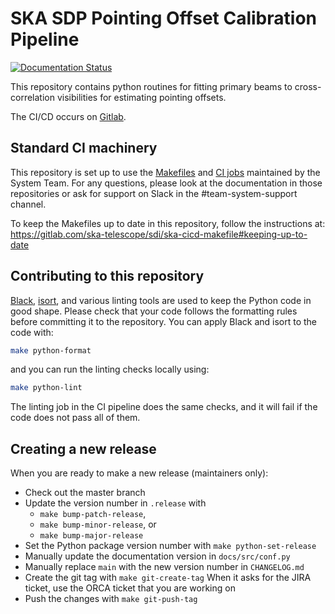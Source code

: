 # SKA SDP Pointing Offset Calibration Pipeline

[![Documentation Status](https://readthedocs.org/projects/ska-telescope-sdp-pointing-offset-calibration-pipeline/badge/?version=latest)](https://ska-telescope-sdp-pointing-offset-calibration-pipeline.readthedocs.io/en/latest/?badge=latest)

This repository contains python routines for fitting primary beams 
to cross-correlation visibilities for estimating pointing offsets.

The CI/CD occurs on  [Gitlab](https://gitlab.com/ska-telescope/sdp/science-pipeline-workflows/ska-sdp-wflow-pointing-offset/-/pipelines).

## Standard CI machinery

This repository is set up to use the
[Makefiles](https://gitlab.com/ska-telescope/sdi/ska-cicd-makefile) and [CI
jobs](https://gitlab.com/ska-telescope/templates-repository) maintained by the
System Team. For any questions, please look at the documentation in those
repositories or ask for support on Slack in the #team-system-support channel.

To keep the Makefiles up to date in this repository, follow the instructions
at: https://gitlab.com/ska-telescope/sdi/ska-cicd-makefile#keeping-up-to-date

## Contributing to this repository

[Black](https://github.com/psf/black), [isort](https://pycqa.github.io/isort/),
and various linting tools are used to keep the Python code in good shape.
Please check that your code follows the formatting rules before committing it
to the repository. You can apply Black and isort to the code with:

```bash
make python-format
```

and you can run the linting checks locally using:

```bash
make python-lint
```

The linting job in the CI pipeline does the same checks, and it will fail if
the code does not pass all of them.

## Creating a new release

When you are ready to make a new release (maintainers only):

  - Check out the master branch
  - Update the version number in `.release` with
    - `make bump-patch-release`,
    - `make bump-minor-release`, or
    - `make bump-major-release`
  - Set the Python package version number with `make python-set-release`
  - Manually update the documentation version in `docs/src/conf.py`
  - Manually replace `main` with the new version number in `CHANGELOG.md`
  - Create the git tag with `make git-create-tag`
    When it asks for the JIRA ticket, use the ORCA ticket that you are working on
  - Push the changes with `make git-push-tag`
